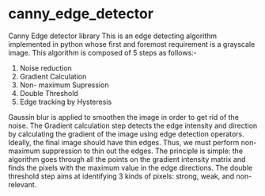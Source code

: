 # canny_edge_detector
Canny Edge detector library
This is an edge detecting algorithm implemented in python whose first and foremost requirement is a grayscale image. 
This algorithm is composed of 5 steps as follows:- 
  1. Noise reduction
  2. Gradient Calculation
  3. Non- maximum Supression
  4. Double Threshold
  5. Edge tracking by Hysteresis
  
Gaussin blur is applied to smoothen the image in order to get rid of the noise. 
The Gradient calculation step detects the edge intensity and direction by calculating the gradient of the image using edge detection operators.
Ideally, the final image should have thin edges. Thus, we must perform non-maximum suppression to thin out the edges.
The principle is simple: the algorithm goes through all the points on the gradient intensity matrix and finds the pixels with the maximum value in the edge directions.
The double threshold step aims at identifying 3 kinds of pixels: strong, weak, and non-relevant.
